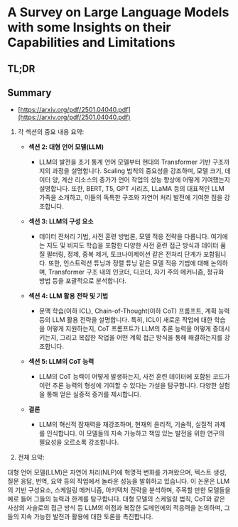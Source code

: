 # A Survey on Large Language Models with some Insights on their Capabilities and Limitations
## TL;DR
## Summary
- [https://arxiv.org/pdf/2501.04040.pdf](https://arxiv.org/pdf/2501.04040.pdf)

1. 각 섹션의 중요 내용 요약:

   - **섹션 2: 대형 언어 모델(LLM)**
     - LLM의 발전을 초기 통계 언어 모델부터 현대의 Transformer 기반 구조까지의 과정을 설명합니다. Scaling 법칙의 중요성을 강조하며, 모델 크기, 데이터 양, 계산 리소스의 증가가 언어 작업의 성능 향상에 어떻게 기여했는지 설명합니다. 또한, BERT, T5, GPT 시리즈, LLaMA 등의 대표적인 LLM 가족을 소개하고, 이들의 독특한 구조와 자연어 처리 발전에 기여한 점을 강조합니다.

   - **섹션 3: LLM의 구성 요소**
     - 데이터 전처리 기법, 사전 훈련 방법론, 모델 적응 전략을 다룹니다. 여기에는 지도 및 비지도 학습을 포함한 다양한 사전 훈련 접근 방식과 데이터 품질 필터링, 정제, 중복 제거, 토크나이제이션 같은 전처리 단계가 포함됩니다. 또한, 인스트럭션 튜닝과 정렬 튜닝 같은 모델 적응 기법에 대해 논의하며, Transformer 구조 내의 인코더, 디코더, 자기 주의 메커니즘, 정규화 방법 등을 포괄적으로 분석합니다.

   - **섹션 4: LLM 활용 전략 및 기법**
     - 문맥 학습(이하 ICL), Chain-of-Thought(이하 CoT) 프롬프트, 계획 능력 등의 LLM 활용 전략을 설명합니다. 특히, ICL이 새로운 작업에 대한 학습을 어떻게 지원하는지, CoT 프롬프트가 LLM의 추론 능력을 어떻게 증대시키는지, 그리고 복잡한 작업을 어떤 계획 접근 방식을 통해 해결하는지를 강조합니다.

   - **섹션 5: LLM의 CoT 능력**
     - LLM의 CoT 능력이 어떻게 발생하는지, 사전 훈련 데이터에 포함된 코드가 이런 추론 능력의 형성에 기여할 수 있다는 가설을 탐구합니다. 다양한 실험을 통해 얻은 실증적 증거를 제시합니다.

   - **결론**
     - LLM의 혁신적 잠재력을 재강조하며, 현재의 윤리적, 기술적, 실질적 과제를 인식합니다. 이 모델들의 지속 가능하고 책임 있는 발전을 위한 연구의 필요성을 오르소록 강조합니다.

2. 전체 요약:

대형 언어 모델(LLM)은 자연어 처리(NLP)에 혁명적 변화를 가져왔으며, 텍스트 생성, 질문 응답, 번역, 요약 등의 작업에서 놀라운 성능을 발휘하고 있습니다. 이 논문은 LLM의 기반 구성요소, 스케일링 메커니즘, 아키텍처 전략을 분석하며, 주목할 만한 모델들을 예로 들어 그들의 능력과 한계를 탐구합니다. 대형 모델의 스케일링 법칙, CoT와 같은 사상의 사슬로의 접근 방식 등 LLM의 이점과 복잡한 도메인에의 적응력을 논의하며, 그들의 지속 가능한 발전과 활용에 대한 토론을 촉진합니다.